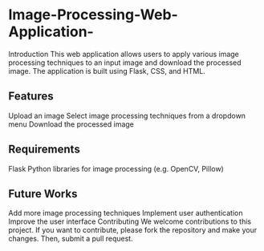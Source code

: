 # Image-Processing-Web-Application-
Introduction This web application allows users to apply various image processing techniques to an input image and download the processed image. The application is built using Flask, CSS, and HTML.
## Features

Upload an image
Select image processing techniques from a dropdown menu
Download the processed image


## Requirements

Flask
Python libraries for image processing (e.g. OpenCV, Pillow)

## Future Works

Add more image processing techniques
Implement user authentication
Improve the user interface
Contributing
We welcome contributions to this project. If you want to contribute, please fork the repository and make your changes. Then, submit a pull request.

